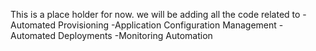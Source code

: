 
This is a place holder for now. we will be adding all the code related to 
 -Automated Provisioning
 -Application Configuration Management
 -Automated Deployments
 -Monitoring Automation  
